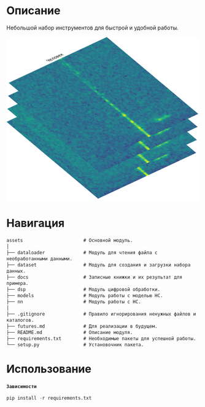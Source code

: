 # Описание

Небольшой набор инструментов для быстрой и удобной работы.

<img src = "docs/html/ManyChannels.png" alt = ”Картинка”>

# Навигация

```
assets                      # Основной модуль.
│
├── dataloader              # Модуль для чтения файла с необработанными данными.
├── dataset                 # Модуль для создания и загрузки набора данных.
├── docs                    # Записные книжки и их результат для примера.
├── dsp                     # Модуль цифровой обработки.
├── models                  # Модуль работы с моделью НС.
├── nn                      # Модуль работы с НС.
│
├── .gitignore              # Правило игнорирования ненужных файлов и каталогов.
├── futures.md              # Для реализации в будущем.
├── README.md               # Описание модуля.
├── requirements.txt        # Необходимые пакеты для успешной работы.
└── setup.py                # Установочник пакета.
```

# Использование

__```Зависимости```__
```python
pip install -r requirements.txt
```